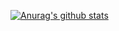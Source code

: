 <!-- ### Hi. I'm luxumbra.
I have been doing this stuff for a while now (2001). I returned to coding a couple of years ago after a ~3 year career break and have beeen contracting and freelancing full-time since early 2019. I love tech and nature and I dream of living offgrid. During lockdown discovered Web3 & the utility of cryptocurrency beyond Bitcoin and I lept down the rabbit hole. 

The Ethereum and general Web3 community is amazing and I plan to spend more time working on interesting opensource projects in the Web3 / Crypto space and would love to shift the balance to these sort of projects in the future. 
-->
<!--
**luxumbra/luxumbra** is a ✨ _special_ ✨ repository because its `README.md` (this file) appears on your GitHub profile.
-->
<!--
- 🔭 I’m currently working on... a NextJS based members directory app that talks to a PHP backend, playing / contributing to MetaGame with [MetaFam 🐙](https://github.com/MetaFam), and maintaining a couple of WordPress sites.
- 🌱 I’m currently learning ... Web3, blockchain related tech and I'm 18 months into using React.
- 👯 I’m looking to collaborate on ... web3 & blockchain related projects
- 😄 Other stuff I like: ... Motorbikes, The Great Outdoors, Cooking, Eating, rustic creature comforts, low tech & high tech, Travel, building things out of wood, carving and I have a strong desire to learn blacksmithing skills. 
-->
<!-- 🤔 I’m looking for help with ...
- 💬 Ask me about ...
- 📫 How to reach me: ...
-->
<!--- ⚡ Fun fact: ...
-->
[![Anurag's github stats](https://github-readme-stats.vercel.app/api?username=luxumbra)](https://github.com/anuraghazra/github-readme-stats)

